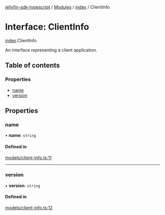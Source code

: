 [jellyfin-sdk-typescript](../README.md) / [Modules](../modules.md) / [index](../modules/index.md) / ClientInfo

# Interface: ClientInfo

[index](../modules/index.md).ClientInfo

An interface representing a client application.

## Table of contents

### Properties

- [name](index.ClientInfo.md#name)
- [version](index.ClientInfo.md#version)

## Properties

### name

• **name**: `string`

#### Defined in

[models/client-info.ts:11](https://github.com/thornbill/jellyfin-sdk-typescript/blob/7534c86/src/models/client-info.ts#L11)

___

### version

• **version**: `string`

#### Defined in

[models/client-info.ts:12](https://github.com/thornbill/jellyfin-sdk-typescript/blob/7534c86/src/models/client-info.ts#L12)
